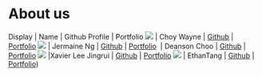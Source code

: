 # About us

Display |    Name    | Github Profile | Portfolio 
![](https://via.placeholder.com/100.png?text=Photo) | Choy Wayne | [Github](https://github.com/WayneCh0y) | [Portfolio](ok)
![](https://via.placeholder.com/100.png?text=Photo) | Jermaine Ng | [Github](https://github.com/jenmarieng) | [Portfolio](docs/team/johndoe.md)
![]() | Deanson Choo | [Github](https://github.com/Deanson-Choo) | [Portfolio]()
![](https://via.placeholder.com/100.png?text=Photo) |Xavier Lee Jingrui | [Github](https://github.com/Xavierleejrui) | [Portfolio]()
![](https://via.placeholder.com/100.png?text=Photo) | EthanTang | [Github](https://github.com/) | [Portfolio](docs/team/johndoe.md))


